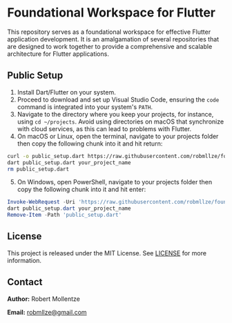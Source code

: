 # Foundational Workspace for Flutter

This repository serves as a foundational workspace for effective Flutter application development. It is an amalgamation of several repositories that are designed to work together to provide a comprehensive and scalable architecture for Flutter applications.

## Public Setup

1. Install Dart/Flutter on your system.
2. Proceed to download and set up Visual Studio Code, ensuring the `code` command is integrated into your system's `PATH`.
3. Navigate to the directory where you keep your projects, for instance, using `cd ~/projects`. Avoid using directories on macOS that synchronize with cloud services, as this can lead to problems with Flutter.
4. On macOS or Linux, open the terminal, navigate to your projects folder then copy the following chunk into it and hit return:
```bash
curl -o public_setup.dart https://raw.githubusercontent.com/robmllze/foundation/main/public_setup.dart
dart public_setup.dart your_project_name
rm public_setup.dart
```
5. On Windows, open PowerShell, navigate to your projects folder then copy the following chunk into it and hit enter:
```powershell
Invoke-WebRequest -Uri 'https://raw.githubusercontent.com/robmllze/foundation/main/public_setup.dart' -OutFile 'public_setup.dart'
dart public_setup.dart your_project_name
Remove-Item -Path 'public_setup.dart'
```

## License

This project is released under the MIT License. See [LICENSE](https://raw.githubusercontent.com/robmllze/foundation/main/LICENSE) for more information.

## Contact

**Author:** Robert Mollentze

**Email:** robmllze@gmail.com
